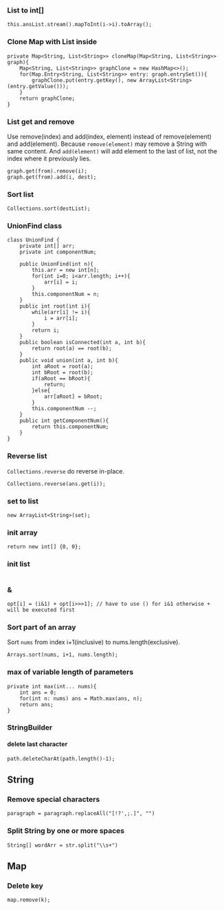 ### List to int[]

```
this.ansList.stream().mapToInt(i->i).toArray();
```

### Clone Map with List inside

```
private Map<String, List<String>> cloneMap(Map<String, List<String>> graph){
    Map<String, List<String>> graphClone = new HashMap<>();
    for(Map.Entry<String, List<String>> entry: graph.entrySet()){
        graphClone.put(entry.getKey(), new ArrayList<String>(entry.getValue()));
    }
    return graphClone;
}
```

### List get and remove

Use remove(index) and add(index, element) instead of remove(element) and add(element). Because `remove(element)` may remove a String with same content. And `add(element)` will add element to the last of list, not the index where it previously lies.

```
graph.get(from).remove(i);
graph.get(from).add(i, dest);
```

### Sort list

```
Collections.sort(destList);
```

### UnionFind class

```
class UnionFind {
    private int[] arr;
    private int componentNum;

    public UnionFind(int n){
        this.arr = new int[n];
        for(int i=0; i<arr.length; i++){
            arr[i] = i;
        }
        this.componentNum = n;
    }
    public int root(int i){
        while(arr[i] != i){
            i = arr[i];
        }
        return i;
    }
    public boolean isConnected(int a, int b){
        return root(a) == root(b);
    }
    public void union(int a, int b){
        int aRoot = root(a);
        int bRoot = root(b);
        if(aRoot == bRoot){
            return;
        }else{
            arr[aRoot] = bRoot;
        }
        this.componentNum --;
    }
    public int getComponentNum(){
        return this.componentNum;
    }
}
```


### Reverse list

`Collections.reverse` do reverse in-place.

```
Collections.reverse(ans.get(i));
```

### set to list

```
new ArrayList<String>(set);
```

### init array

```
return new int[] {0, 0};
```

### init list

```

```

### &

```
opt[i] = (i&1) + opt[i>>>1]; // have to use () for i&1 otherwise + will be executed first
```

### Sort part of an array

Sort `nums` from index i+1(inclusive) to nums.length(exclusive).

```
Arrays.sort(nums, i+1, nums.length);
```


### max of variable length of parameters

```
private int max(int... nums){
    int ans = 0;
    for(int n: nums) ans = Math.max(ans, n);
    return ans;
}
```

### StringBuilder

#### delete last character

```
path.deleteCharAt(path.length()-1);
```

## String

### Remove special characters

```
paragraph = paragraph.replaceAll("[!?',;.]", "")
```

### Split String by one or more spaces

```
String[] wordArr = str.split("\\s+")
```

## Map

### Delete key

```
map.remove(k);
```

